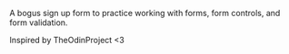 A bogus sign up form to practice working with forms, form controls, and form validation.

Inspired by TheOdinProject <3
